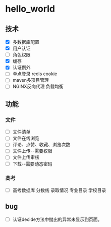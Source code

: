 # hello_world

## 技术

- [x] 多数据库配置
- [x] 用户认证
- [ ] 角色权限
- [x] 缓存
- [x] 认证例外
- [ ] 单点登录 redis cookie
- [ ] maven多项目管理
- [ ] NGINX反向代理  负载均衡

## 功能

### 文件
- [ ] 文件清单
- [ ] 文件在线浏览
- [ ] 评论、点赞、收藏、浏览次数
- [ ] 文件上传--需要权限
- [ ] 文件上传审核
- [ ] 下载--需要动态密码
### 高考
- [ ] 高考数据库 分数线 录取情况 专业目录 学校目录


## bug
- [ ] 认证decide方法中抛出的异常未显示到页面。
